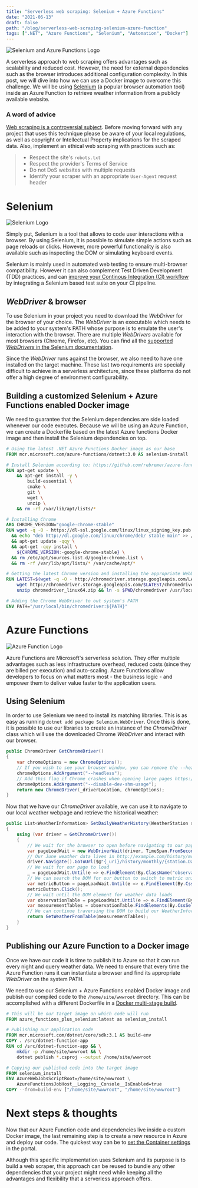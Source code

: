 ```yaml
---
title: "Serverless web scraping: Selenium + Azure Functions"
date: "2021-06-13"
draft: false
path: "/blog/serverless-web-scraping-selenium-azure-function"
tags: [".NET", "Azure Functions", "Selenium", "Automation", "Docker"]
---
```


![Selenium and Azure Functions Logo](/../images/serverless-web-scraping-selenium-azure-function.png)

A serverless approach to web scraping offers advantages such as scalability and reduced cost. However, the need for external dependencies such as the browser introduces additional configuration complexity. In this post, we will dive into how we can use a Docker image to overcome this challenge. We will be using [Selenium](https://selenium.dev) (a popular browser automation tool) inside an Azure Function to retrieve weather information from a publicly available website.

### A word of advice
[Web scraping is a controversial subject](https://parsers.me/us-court-fully-legalized-website-scraping-and-technically-prohibited-it/). Before moving forward with any project that uses this technique please be aware of your local regulations, as well as copyright or Intellectual Property implications for the scraped data. Also, implement an ethical web scraping with practices such as:
> * Respect the site's `robots.txt`
> * Respect the provider's Terms of Service
> * Do not DoS websites with multiple requests
> * Identify your scraper with an appropriate `User-Agent` request header

# Selenium
![Selenium Logo](/../images/selenium-logo.png)

Simply put, Selenium is a tool that allows to code user interactions with a browser. By using Selenium, it is possible to simulate simple actions such as page reloads or clicks. However, more powerful functionality is also available such as inspecting the DOM or simulating keyboard events.

Selenium is mainly used in automated web testing to ensure multi-browser compatibility. However it can also complement Test Driven Development (TDD) practices, and can [improve your Continous Integration (CI) workflow](./docker-supercharge-continous-integration) by integrating a Selenium based test suite on your CI pipeline.

## *WebDriver* & browser
To use Selenium in your project you need to download the *WebDriver* for the browser of your choice. The *WebDriver* is an executable which needs to be added to your system's PATH whose purpose is to emulate the user's interaction with the browser. There are multiple *WebDrivers* available for most browsers (Chrome, Firefox, etc). You can find all the [supported *WebDrivers* in the Selenium documentation](https://www.selenium.dev/documentation/en/webdriver/driver_requirements/#quick-reference).

Since the *WebDriver* runs against the browser, we also need to have one installed on the target machine. These last two requirements are specially difficult to achieve in a serverless architecture, since these platforms do not offer a high degree of environment configurability. 

## Building a customized Selenium + Azure Functions enabled Docker image
We need to guarantee that the Selenium dependencies are side loaded whenever our code executes. Because we will be using an Azure Function, we can create a Dockerfile based on the latest Azure functions Docker image and then install the Selenium dependencies on top.

```Dockerfile
# Using the latest .NET Azure Functions Docker image as our base
FROM mcr.microsoft.com/azure-functions/dotnet:3.0 AS selenium-install

# Install Selenium according to: https://github.com/rebremer/azure-function-selenium/blob/master/Dockerfile
RUN apt-get update \
    && apt-get install -y \
        build-essential \
        cmake \
        git \
        wget \
        unzip \
    && rm -rf /var/lib/apt/lists/*

# Installing Chrome
ARG CHROME_VERSION="google-chrome-stable"
RUN wget -q -O - https://dl-ssl.google.com/linux/linux_signing_key.pub | apt-key add - \
  && echo "deb http://dl.google.com/linux/chrome/deb/ stable main" >> /etc/apt/sources.list.d/google-chrome.list \
  && apt-get update -qqy \
  && apt-get -qqy install \
    ${CHROME_VERSION:-google-chrome-stable} \
  && rm /etc/apt/sources.list.d/google-chrome.list \
  && rm -rf /var/lib/apt/lists/* /var/cache/apt/*

# Getting the latest Chrome version and installing the appropriate WebDriver
RUN LATEST=$(wget -q -O - http://chromedriver.storage.googleapis.com/LATEST_RELEASE) && \
    wget http://chromedriver.storage.googleapis.com/$LATEST/chromedriver_linux64.zip && \
    unzip chromedriver_linux64.zip && ln -s $PWD/chromedriver /usr/local/bin/chromedriver

# Adding the Chrome WebDriver to out system's PATH
ENV PATH="/usr/local/bin/chromedriver:${PATH}"
```

# Azure Functions
![Azure Function Logo](/../images/azure-functions.png)

Azure Functions are Microsoft's serverless solution. They offer multiple advantages such as less infrastructure overhead, reduced costs (since they are billed per execution) and auto-scaling. Azure Functions allow developers to focus on what matters most - the business logic - and empower them to deliver value faster to the application users.

## Using Selenium
In order to use Selenium we need to install its matching libraries. This is as easy as running `dotnet add package Selenium.WebDriver`. Once this is done, it is possible to use our libraries to create an instance of the *ChromeDriver* class which will use the downloaded Chrome *WebDriver* and interact with our browser.

```csharp
public ChromeDriver GetChromeDriver()
{
    var chromeOptions = new ChromeOptions();
    // If you wish to see your browser window, you can remove the --headless flag
    chromeOptions.AddArgument("--headless"); 
    // Add this flag if Chrome crashes when opening large pages https://developers.google.com/web/tools/puppeteer/troubleshooting#tips
    chromeOptions.AddArgument("--disable-dev-shm-usage");
    return new ChromeDriver(_driverLocation, chromeOptions);
}
```

Now that we have our *ChromeDriver* available, we can use it to navigate to our local weather webpage and retrieve the historical weather:

```csharp
public List<WeatherInformation> GetDailyWeatherHistory(WeatherStation station, DateTime localDate)
{
    using (var driver = GetChromeDriver())
    {
        // We wait for the browser to open before navigating to our page
        var pageLoadWait = new WebDriverWait(driver, TimeSpan.FromSeconds(100));
        // Our June weather data lives in http://example.com/history/monthly/MYSTATION/date/2021-6
        driver.Navigate().GoToUrl($@"{_uri}/history/monthly/{station.DatasourceUrl}/date/{localDate.ToString("yyyy-M")}");
        // We wait for our page to load
        _ = pageLoadWait.Until(e => e.FindElement(By.ClassName("observation-table")));
        // We can search the DOM for our button to switch to metric units
        var metricButton = pageLoadWait.Until(e => e.FindElement(By.CssSelector("#settings a[title='Switch to Metric']")));
        metricButton.Click();
        // We wait until the DOM element for weather data loads
        var observationTable = pageLoadWait.Until(e => e.FindElement(By.ClassName("observation-table")));
        var measurementTables = observationTable.FindElements(By.CssSelector("table.days table"));        
        // We can continue traversing the DOM to build our WeatherInformation objects 
        return GetWeatherFromTable(measurementTables);
    }
}
```

## Publishing our Azure Function to a Docker image
Once we have our code it is time to publish it to Azure so that it can run every night and query weather data. We need to ensure that every time the Azure Function runs it can instantiate a browser and find its appropriate *WebDriver* on the system PATH.

We need to use our Selenium + Azure Functions enabled Docker image and publish our compiled code to the `/home/site/wwwroot` directory. This can be accomplished with a different Dockerfile in a [Docker multi-stage build](https://docs.docker.com/develop/develop-images/multistage-build/#use-multi-stage-builds).

```Dockerfile
# This will be our target image on which code will run
FROM azure_functions_plus_selenium:latest as selenium_install

# Publishing our application code 
FROM mcr.microsoft.com/dotnet/core/sdk:3.1 AS build-env
COPY . /src/dotnet-function-app
RUN cd /src/dotnet-function-app && \
    mkdir -p /home/site/wwwroot && \
    dotnet publish *.csproj --output /home/site/wwwroot

# Copying our published code into the target image
FROM selenium_install
ENV AzureWebJobsScriptRoot=/home/site/wwwroot \
    AzureFunctionsJobHost__Logging__Console__IsEnabled=true
COPY --from=build-env ["/home/site/wwwroot", "/home/site/wwwroot"]
```

# Next steps & thoughts
Now that our Azure Function code and dependencies live inside a custom Docker image, the last remaining step is to create a new resource in Azure and deploy our code. The quickest way can be to [set the Container settings](https://docs.microsoft.com/en-us/azure/devops/pipelines/targets/function-app-container?view=azure-devops&tabs=yaml#configure-registry-credentials-in-function-app) in the portal. 

Although this specific implementation uses Selenium and its purpose is to build a web scraper, this approach can be reused to bundle any other dependencies that your project might need while keeping all the advantages and flexibility that a serverless approach offers.